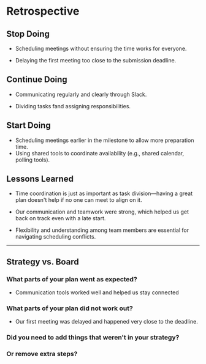 # Retrospective

## Stop Doing

* Scheduling meetings without ensuring the time works for everyone.

* Delaying the first meeting too close to the submission deadline.

## Continue Doing

* Communicating regularly and clearly through Slack.

* Dividing tasks fand assigning responsibilities.

## Start Doing

* Scheduling meetings earlier in the milestone to allow more preparation time.
* Using shared tools to coordinate availability (e.g., shared calendar, polling tools).

## Lessons Learned

* Time coordination is just as important as task division—having a great
  plan doesn't help if no one can meet to align on it.

* Our communication and teamwork were strong, which helped
  us get back on track even with a late start.

* Flexibility and understanding among team members are
  essential for navigating scheduling conflicts.

---

## Strategy vs. Board

### What parts of your plan went as expected?

* Communication tools worked well and helped us stay connected

### What parts of your plan did not work out?

* Our first meeting was delayed and happened very close to the deadline.

### Did you need to add things that weren't in your strategy?

### Or remove extra steps?
